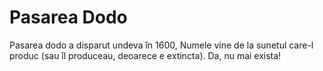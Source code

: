 # Pasarea Dodo

Pasarea dodo a disparut undeva în 1600, Numele vine de la sunetul care-l produc
(sau îl produceau, deoarece e extincta). Da, nu mai exista!
